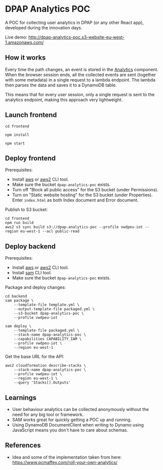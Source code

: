 # DPAP Analytics POC

A POC for collecting user analytics in DPAP (or any other React app), developed during the innovation days.

Live demo: http://dpap-analytics-poc.s3-website-eu-west-1.amazonaws.com/

## How it works

Every time the path changes, an event is stored in the [Analytics](frontend/src/Analytics.jsx) component. When the browser session ends, all the collected events are sent (together with some metadata) in a single request to a lambda endpoint. The lambda then parses the data and saves it to a DynamoDB table.

This means that for every user session, only a single request is sent to the analytics endpoint, making this approach very lightweight.

## Launch frontend

    cd frontend

    npm install

    npm start

## Deploy frontend

Prerequisites:
* Install [aws](https://docs.aws.amazon.com/cli/latest/userguide/install-cliv1.html) or [aws2](https://docs.aws.amazon.com/cli/latest/userguide/install-cliv2.html) CLI tool.
* Make sure the bucket `dpap-analytics-poc` exists.
* Turn off "Block all public access" for the S3 bucket (under Permissions).
* Turn on "Static website hosting" for the S3 bucket (under Properties). Enter `index.html` as both Index document and Error document.

Publish to S3 bucket:

    cd frontend
    npm run build
    aws2 s3 sync build s3://dpap-analytics-poc --profile vwdpeu-iot --region eu-west-1 --acl public-read

## Deploy backend

Prerequisites:
* Install [aws](https://docs.aws.amazon.com/cli/latest/userguide/install-cliv1.html) or [aws2](https://docs.aws.amazon.com/cli/latest/userguide/install-cliv2.html) CLI tool.
* Install [sam](https://docs.aws.amazon.com/serverless-application-model/latest/developerguide/serverless-sam-cli-install.html) CLI tool.
* Make sure the bucket `dpap-analytics-poc` exists.

Package and deploy changes:

    cd backend
    sam package \
        --template-file template.yml \
        --output-template-file packaged.yml \
        --s3-bucket dpap-analytics-poc \
        --profile vwdpeu-iot

    sam deploy \
        --template-file packaged.yml \
        --stack-name dpap-analytics-poc \
        --capabilities CAPABILITY_IAM \
        --profile vwdpeu-iot \
        --region eu-west-1

Get the base URL for the API:

    aws2 cloudformation describe-stacks \
        --stack-name dpap-analytics-poc \
        --profile vwdpeu-iot \
        --region eu-west-1 \
        --query 'Stacks[].Outputs'

## Learnings

* User behaviour analytics can be collected anonymously without the need for any big tool or framework.
* SAM works great for quickly getting a POC up and running.
* Using DynamoDB DocumentClient when writing to Dynamo using JavaScript means you don't have to care about schemas.

## References

* Idea and some of the implementation taken from here: https://www.pcmaffey.com/roll-your-own-analytics/

